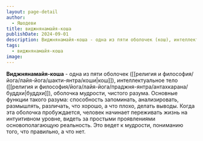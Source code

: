 ```yaml
---
layout: page-detail
author:
  - Яшодеви
title: виджнянамайя-коша
publishDate: 2024-09-01
description: Виджнянамайя-коша - одна из пяти оболочек (кош), интеллектуальное тело (буддхи), оболочка мудрости, чистого разума. Основные функции такого разума способность запоминать, анализировать, размышлять, различать, что хорошо, а что плохо, делать выводы. Когда эта оболочка пробуждается, человек начинает переживать жизнь на интуитивном уровне, видеть за простыми проявлениями основополагающую реальность. Это ведет к мудрости, пониманию того, что правильно, а что нет.
tags:
  - виджнянамайя-коша
image:
---
```

**Виджнянамайя-коша** - одна из пяти оболочек ([[религия и философия/йога/лайя-йога/шакти-янтра/коши|кош]]), интеллектуальное тело ([[религия и философия/йога/лайя-йога/праджня-янтра/антахкарана/буддхи|буддхи]]), оболочка мудрости, чистого разума. Основные функции такого разума: способность запоминать, анализировать, размышлять, различать, что хорошо, а что плохо, делать выводы. Когда эта оболочка пробуждается, человек начинает переживать жизнь на интуитивном уровне, видеть за простыми проявлениями основополагающую реальность. Это ведет к мудрости, пониманию того, что правильно, а что нет.

